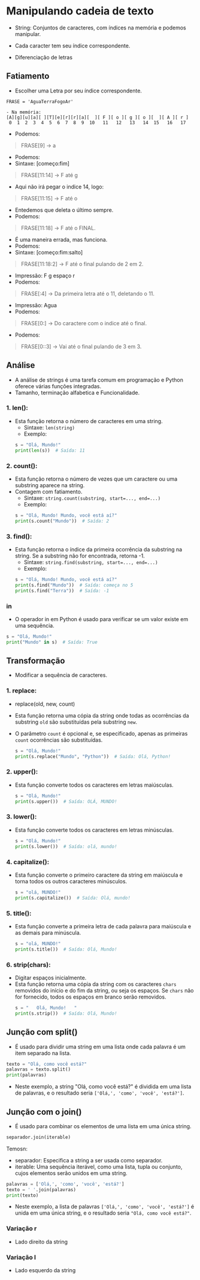 # Manipulando cadeia de texto
- String: Conjuntos de caracteres, com índices na memória e podemos manipular.

- Cada caracter tem seu índice correspondente. 
- Diferenciação de letras
## Fatiamento
- Escolher uma Letra por seu índice correspondente. 
``` 
FRASE = 'AguaTerraFogoAr'

- Na memória:
[A][g][u][a][ ][T][e][r][r][a][  ][ F ][ o ][ g ][ o ][  ][ A ][ r ]
 0  1  2  3  4  5  6  7  8  9  10   11   12   13   14  15   16   17

```
- Podemos:
> FRASE[9] -> a
- Podemos: 
- Sintaxe: [começo:fim]
> FRASE[11:14] -> F até g
- Aqui não irá pegar o indice 14, logo:
>  FRASE[11:15] -> F até o 
- Entedemos que deleta o último sempre.
- Podemos:
>  FRASE[11:18] -> F até o FINAL. 
- É uma maneira errada, mas funciona.
- Podemos:
- Sintaxe: [começo:fim:salto]
>  FRASE[11:18:2] -> F até o final pulando de 2 em 2. 
- Impressão: F g espaço r
- Podemos:
>  FRASE[:4] -> Da primeira letra até o 11, deletando o 11.
- Impressão: Agua
- Podemos:
>  FRASE[0:] -> Do caractere com o indice até o final.
- Podemos:
> FRASE[0::3] -> Vai até o final pulando de 3 em 3.

## Análise 
- A análise de strings é uma tarefa comum em programação e Python oferece várias funções integradas.
- Tamanho, terminação alfabetica e Funcionalidade.

### 1. len():
-  Esta função retorna o número de caracteres em uma string.
    - Sintaxe: `len(string)`
    - Exemplo:
    ```python
    s = "Olá, Mundo!"
    print(len(s))  # Saída: 11
    ```

### 2. count():
 - Esta função retorna o número de vezes que um caractere ou uma substring aparece na string.
 - Contagem com fatiamento.
    - Sintaxe: `string.count(substring, start=..., end=...)`
    - Exemplo:
    ```python
    s = "Olá, Mundo! Mundo, você está aí?"
    print(s.count("Mundo"))  # Saída: 2
    ```

### 3. find():
 - Esta função retorna o índice da primeira ocorrência da substring na string. Se a substring não for encontrada, retorna -1.
    - Sintaxe: `string.find(substring, start=..., end=...)`
    - Exemplo:
    ```python
    s = "Olá, Mundo! Mundo, você está aí?"
    print(s.find("Mundo"))  # Saída: começa no 5
    print(s.find("Terra"))  # Saída: -1
    ```
### in
- O operador in em Python é usado para verificar se um valor existe em uma sequência.

``` Python
s = "Olá, Mundo!"
print("Mundo" in s)  # Saída: True
```

## Transformação
- Modificar a sequência de caracteres.

### 1. replace:
- replace(old, new, count)
-  Esta função retorna uma cópia da string onde todas as ocorrências da substring `old` são substituídas pela substring `new`.
-  O parâmetro `count` é opcional e, se especificado, apenas as primeiras `count` ocorrências são substituídas.

    ```python
    s = "Olá, Mundo!"
    print(s.replace("Mundo", "Python"))  # Saída: Olá, Python!
    ```

### 2. upper():
- Esta função converte todos os caracteres em letras maiúsculas.
    ```python
    s = "Olá, Mundo!"
    print(s.upper())  # Saída: OLÁ, MUNDO!
    ```

### 3. lower(): 
- Esta função converte todos os caracteres em letras minúsculas.
    ```python
    s = "Olá, Mundo!"
    print(s.lower())  # Saída: olá, mundo!
    ```

### 4. capitalize(): 
- Esta função converte o primeiro caractere da string em maiúscula e torna todos os outros caracteres minúsculos.
    ```python
    s = "olá, MUNDO!"
    print(s.capitalize())  # Saída: Olá, mundo!
    ```

### 5. title():
- Esta função converte a primeira letra de cada palavra para maiúscula e as demais para minúscula.
    ```python
    s = "olá, MUNDO!"
    print(s.title())  # Saída: Olá, Mundo!
    ```

### 6. strip(chars):
- Digitar espaços inicialmente. 
- Esta função retorna uma cópia da string com os caracteres `chars` removidos do início e do fim da string, ou seja os espaços. Se `chars` não for fornecido, todos os espaços em branco serão removidos.
    ```python
    s = "   Olá, Mundo!   "
    print(s.strip())  # Saída: Olá, Mundo!
    ```

## Junção com split()
- É usado para dividir uma string em uma lista onde cada palavra é um item separado na lista.

```python
texto = "Olá, como você está?"
palavras = texto.split()
print(palavras)
```

- Neste exemplo, a string "Olá, como você está?" é dividida em uma lista de palavras, e o resultado seria `['Olá,', 'como', 'você', 'está?']`.

## Junção com o join()
- É usado para combinar os elementos de uma lista em uma única string.

```python
separador.join(iterable)
```
Temosn: 
- separador: Especifica a string a ser usada como separador.
- iterable: Uma sequência iterável, como uma lista, tupla ou conjunto, cujos elementos serão unidos em uma string.

```python
palavras = ['Olá,', 'como', 'você', 'está?']
texto = ' '.join(palavras)
print(texto)
```

- Neste exemplo, a lista de palavras `['Olá,', 'como', 'você', 'está?']` é unida em uma única string, e o resultado seria `"Olá, como você está?"`.

### Variação r
- Lado direito da string

### Variação l
- Lado esquerdo da string